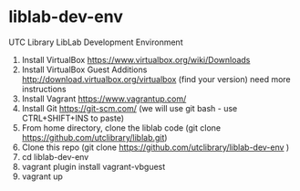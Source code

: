 # liblab-dev-env
UTC Library LibLab Development Environment

1. Install VirtualBox https://www.virtualbox.org/wiki/Downloads
2. Install VirtualBox Guest Additions http://download.virtualbox.org/virtualbox (find your version) need more instructions
3. Install Vagrant https://www.vagrantup.com/
4. Install Git https://git-scm.com/ (we will use git bash - use CTRL+SHIFT+INS to paste)
5. From home directory, clone the liblab code (git clone https://github.com/utclibrary/liblab.git)
5. Clone this repo (git clone https://github.com/utclibrary/liblab-dev-env )
6. cd liblab-dev-env
7. vagrant plugin install vagrant-vbguest
8. vagrant up
